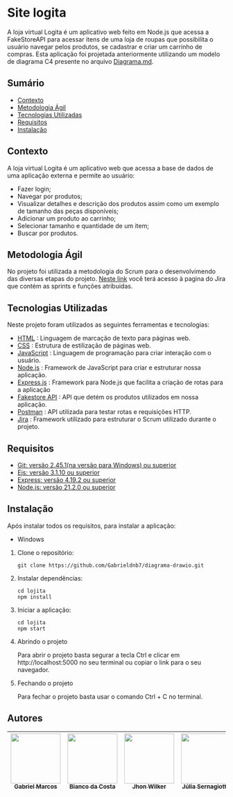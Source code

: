 # Site logita
A loja virtual Logita é um aplicativo web feito em Node.js que acessa a FakeStoreAPI para acessar itens de uma loja de roupas que possibilita o usuário navegar pelos produtos, se cadastrar e criar um carrinho de compras. Esta aplicação foi projetada anteriormente utilizando um modelo de diagrama C4 presente no arquivo [Diagrama.md](Diagrama.md).

## Sumário
- [Contexto](#contexto)
- [Metodologia Ágil](#metodologia-ágil)
- [Tecnologias Utilizadas](#tecnologias-utilizadas)
- [Requisitos](#requisitos)
- [Instalação](#instalação)

## Contexto
A loja virtual Logita é um aplicativo web que acessa a base de dados de uma aplicação externa e permite ao usuário:
- Fazer login;
- Navegar por produtos;
- Visualizar detalhes e descrição dos produtos assim como um exemplo de tamanho das peças disponíveis;
- Adicionar um produto ao carrinho;
- Selecionar tamanho e quantidade de um item;
- Buscar por produtos.

## Metodologia Ágil
No projeto foi utilizada a metodologia do Scrum para o desenvolvimendo das diversas etapas do projeto. [Neste link](https://projeto-fakestore.atlassian.net/jira/software/projects/SCRUM/boards/1?atlOrigin=eyJpIjoiOTg3M2IwNGUzYTcwNDBkNTkwYjA0ODIzYTkwYzQzZWYiLCJwIjoiaiJ9) você terá acesso à pagina do Jira que contém as sprints e funções atribuidas.

## Tecnologias Utilizadas
Neste projeto foram utilizados as seguintes ferramentas e tecnologias:
- [HTML](https://www.w3schools.com/html/default.asp) : Linguagem de marcação de texto para páginas web.
- [CSS](https://www.w3schools.com/css/default.asp) : Estrutura de estilização de páginas web.
- [JavaScript](https://developer.mozilla.org/en-US/docs/Web/JavaScript) : Linguagem de programação para criar interação com o usuário.
- [Node.js](https://nodejs.org/en) : Framework de JavaScript para criar e estruturar nossa aplicação.
- [Express.js](https://expressjs.com/pt-br/) : Framework para Node.js que facilita a criação de rotas para a aplicação
- [Fakestore API](https://fakestoreapi.com) : API que detém os produtos utilizados em nossa aplicação.
- [Postman](https://www.postman.com) : API utilizada para testar rotas e requisições HTTP.
- [Jira](www.atlassian.com/br/software/jira) : Framework utilizado para estruturar o Scrum utilizado durante o projeto.


## Requisitos
- [Git: versão 2.45.1(na versão para Windows) ou superior](https://www.git-scm.com/downloads)
- [Ejs: versão 3.1.10 ou superior](https://www.npmjs.com/package/ejs)
- [Express: versão 4.19.2 ou superior](https://expressjs.com/en/starter/installing.html)
- [Node.js: versão 21.2.0 ou superior](https://nodejs.org/en/download/package-manager/current)

## Instalação
Após instalar todos os requisitos, para instalar a aplicação:

- Windows

1. Clone o repositório:

    ```
    git clone https://github.com/Gabrieldnb7/diagrama-drawio.git
    ```

2. Instalar dependências:
    ```
    cd lojita
    npm install
    ```

3. Iniciar a aplicação:
    ```
    cd lojita
    npm start
    ```

4. Abrindo o projeto

    Para abrir o projeto basta segurar a tecla Ctrl e clicar em http://localhost:5000 no seu terminal ou copiar o link para o seu navegador.

5. Fechando o projeto

    Para fechar o projeto basta usar o comando Ctrl + C no terminal.

## Autores
| [<img loading="lazy" src="https://avatars.githubusercontent.com/u/128320120?v=4" width=115><br><sub>Gabriel Marcos</sub>](https://github.com/Gabrieldnb7) |  [<img loading="lazy" src="https://avatars.githubusercontent.com/u/49594278?v=4" width=115><br><sub>Bianco da Costa</sub>](https://github.com/Ocnaibill) |  [<img loading="lazy" src="https://avatars.githubusercontent.com/u/77034738?v=4" width=115><br><sub>Jhon Wilker</sub>](https://github.com/jhhoker) | [<img loading="lazy" src="https://avatars.githubusercontent.com/u/142797524?v=4" width=115><br><sub>Júlia Sernagiotto</sub>](https://github.com/juhgiotto)
| :---: | :---: | :---: | :---: |